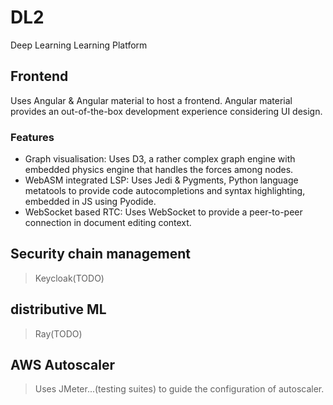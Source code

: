 # DL2

Deep Learning Learning Platform

## Frontend

Uses Angular & Angular material to host a frontend. Angular material provides an
out-of-the-box development experience considering UI design.

### Features

- Graph visualisation: Uses D3, a rather complex graph engine with embedded physics engine that handles the forces among nodes.
- WebASM integrated LSP: Uses Jedi & Pygments, Python language metatools to provide code autocompletions and syntax highlighting, embedded in JS using Pyodide.
- WebSocket based RTC: Uses WebSocket to provide a peer-to-peer connection in document editing context.


## Security chain management

> Keycloak(TODO)

## distributive ML

> Ray(TODO)

## AWS Autoscaler

> Uses JMeter...(testing suites) to guide the configuration of autoscaler.
